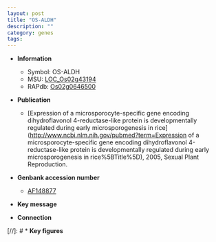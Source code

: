 ```yaml
---
layout: post
title: "OS-ALDH"
description: ""
category: genes
tags: 
---
```


* **Information**  
    + Symbol: OS-ALDH  
    + MSU: [LOC_Os02g43194](http://rice.plantbiology.msu.edu/cgi-bin/ORF_infopage.cgi?orf=LOC_Os02g43194)  
    + RAPdb: [Os02g0646500](http://rapdb.dna.affrc.go.jp/viewer/gbrowse_details/irgsp1?name=Os02g0646500)  

* **Publication**  
    + [Expression of a microsporocyte-specific gene encoding dihydroflavonol 4-reductase-like protein is developmentally regulated during early microsporogenesis in rice](http://www.ncbi.nlm.nih.gov/pubmed?term=Expression of a microsporocyte-specific gene encoding dihydroflavonol 4-reductase-like protein is developmentally regulated during early microsporogenesis in rice%5BTitle%5D), 2005, Sexual Plant Reproduction.

* **Genbank accession number**  
    + [AF148877](http://www.ncbi.nlm.nih.gov/nuccore/AF148877)

* **Key message**  

* **Connection**  

[//]: # * **Key figures**  


